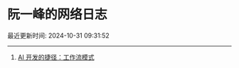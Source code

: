 # 阮一峰的网络日志

最近更新时间: 2024-10-31 09:31:52

--- 
1. [AI 开发的捷径：工作流模式](http://www.ruanyifeng.com/blog/2024/10/coze.html) 
